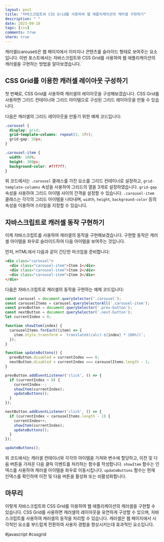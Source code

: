 ```yaml
---
layout: post
title: "자바스크립트와 CSS Grid를 사용하여 웹 애플리케이션의 캐러셀 구현하기"
description: " "
date: 2023-09-18
tags: [css]
comments: true
share: true
---
```


캐러셀(carousel)은 웹 페이지에서 이미지나 콘텐츠를 슬라이드 형태로 보여주는 요소입니다. 이번 포스트에서는 자바스크립트와 CSS Grid를 사용하여 웹 애플리케이션의 캐러셀을 구현하는 방법을 알아보겠습니다.

## CSS Grid를 이용한 캐러셀 레이아웃 구성하기

첫 번째로, CSS Grid를 사용하여 캐러셀의 레이아웃을 구성해보겠습니다. CSS Grid를 사용하면 그리드 컨테이너와 그리드 아이템으로 구성된 그리드 레이아웃을 만들 수 있습니다.

다음은 캐러셀의 그리드 레이아웃을 만들기 위한 예제 코드입니다:

```css
.carousel {
  display: grid;
  grid-template-columns: repeat(3, 1fr);
  grid-gap: 20px;
}

.carousel-item {
  width: 100%;
  height: 300px;
  background-color: #f7f7f7;
}
```

위 코드에서는 `.carousel` 클래스를 가진 요소를 그리드 컨테이너로 설정하고, `grid-template-columns` 속성을 사용하여 그리드의 열을 3개로 설정하였습니다. `grid-gap` 속성을 사용하여 그리드 아이템 사이의 간격을 설정할 수 있습니다. `.carousel-item` 클래스는 각각의 그리드 아이템을 나타내며, `width`, `height`, `background-color` 등의 속성을 이용하여 스타일을 지정할 수 있습니다.

## 자바스크립트로 캐러셀 동작 구현하기

이제 자바스크립트를 사용하여 캐러셀의 동작을 구현해보겠습니다. 구현할 동작은 캐러셀 아이템을 좌우로 슬라이드하여 다음 아이템을 보여주는 것입니다.

먼저, HTML에서 다음과 같이 간단한 마크업을 준비합니다:

```html
<div class="carousel">
  <div class="carousel-item">Item 1</div>
  <div class="carousel-item">Item 2</div>
  <div class="carousel-item">Item 3</div>
</div>
```

다음은 자바스크립트로 캐러셀의 동작을 구현하는 예제 코드입니다:

```javascript
const carousel = document.querySelector('.carousel');
const carouselItems = carousel.querySelectorAll('.carousel-item');
const prevButton = document.querySelector('.prev-button');
const nextButton = document.querySelector('.next-button');
let currentIndex = 0;

function showItem(index) {
  carouselItems.forEach((item) => {
    item.style.transform = `translateX(calc(-${index} * 100%))`;
  });
}

function updateButtons() {
  prevButton.disabled = currentIndex === 0;
  nextButton.disabled = currentIndex === carouselItems.length - 1;
}

prevButton.addEventListener('click', () => {
  if (currentIndex > 0) {
    currentIndex--;
    showItem(currentIndex);
    updateButtons();
  }
});

nextButton.addEventListener('click', () => {
  if (currentIndex < carouselItems.length - 1) {
    currentIndex++;
    showItem(currentIndex);
    updateButtons();
  }
});

updateButtons();
```

위 코드에서는 캐러셀 컨테이너와 각각의 아이템을 가져와 변수에 할당하고, 이전 및 다음 버튼을 가져온 다음 클릭 이벤트를 처리하는 함수를 작성합니다. `showItem` 함수는 인덱스를 사용하여 캐러셀 아이템을 좌우로 이동시킵니다. `updateButtons` 함수는 현재 인덱스를 확인하여 이전 및 다음 버튼을 활성화 또는 비활성화합니다.

## 마무리

이렇게 자바스크립트와 CSS Grid를 이용하여 웹 애플리케이션의 캐러셀을 구현할 수 있습니다. CSS Grid를 사용하면 캐러셀의 레이아웃을 유연하게 구성할 수 있으며, 자바스크립트를 사용하여 캐러셀의 동작을 처리할 수 있습니다. 캐러셀은 웹 페이지에서 시각적인 요소를 부드럽게 전환하여 사용자 경험을 향상시키는데 효과적인 요소입니다.

#javascript #cssgrid